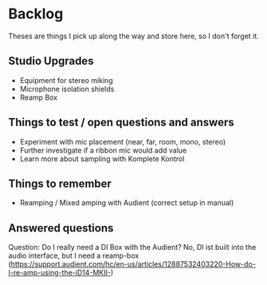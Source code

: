 # Backlog

Theses are things I pick up along the way and store here, so I don't forget it.

## Studio Upgrades

* Equipment for stereo miking
* Microphone isolation shields
* Reamp Box 


## Things to test / open questions and answers

* Experiment with mic placement (near, far, room, mono, stereo)
* Further investigate if a ribbon mic would add value
* Learn more about sampling with Komplete Kontrol

## Things to remember

* Reamping / Mixed amping with Audient (correct setup in manual)


## Answered questions

Question: Do I really need a DI Box with the Audient? 
No, DI ist built into the audio interface, but I need a reamp-box (https://support.audient.com/hc/en-us/articles/12887532403220-How-do-I-re-amp-using-the-iD14-MKII-)